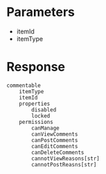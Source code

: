# Parameters
- itemId
- itemType

# Response
```
commentable
    itemType
    itemId
    properties
        disabled
        locked
    permissions
        canManage
        canViewComments
        canPostComments
        canEditComments
        canDeleteComments
        cannotViewReasons[str]
        cannotPostReasns[str]
```